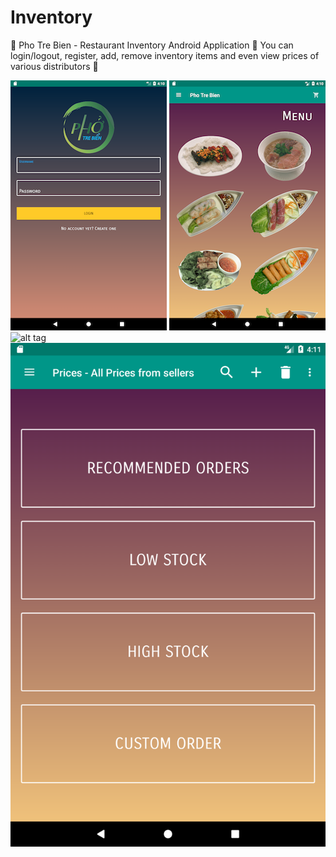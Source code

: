 # Inventory
🥘 Pho Tre Bien - Restaurant Inventory Android Application 🍲 You can login/logout, register, add, remove inventory items and even view prices of various distributors 🍜

![alt tag](screenshot-images/Login.png "Login") ![alt tag](screenshot-images/Menu.png "Menu") ![alt tag](Screenshots/Nav.png "Nav") ![alt tag](Screenshots/PlaceOrder.png "Place Order") 



